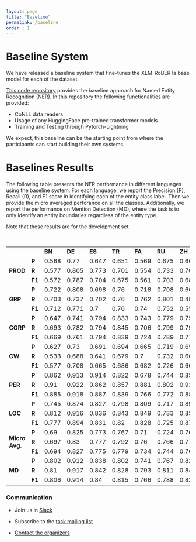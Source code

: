 ```yaml
---
layout: page
title: "Baseline"
permalink: /baseline
order : 1
---
```


# Baseline System
We have released a baseline system that fine-tunes the XLM-RoBERTa base model for each of the dataset.

[This code repository](https://github.com/amzn/multiconer-baseline) provides the baseline approach for Named Entity Recognition (NER). In this repository the following functionalities are provided:

* CoNLL data readers
* Usage of any HuggingFace pre-trained transformer models
* Training and Testing through Pytorch-Lightning


We expect, this baseline can be the starting point from where the participants can start building their own systems. 

# Baselines Results
The following table presents the NER performance in different languages using the baseline system. For each language, we report the Precision (P), Recall (R), and F1 score in identifying each of the entity class label. Then we provide the micro averaged perforance on all the classes. 
Additionally, we report the performance on Mention Detection (MD), where the task is to only identify an entity boundaries regardless of the entity type.

Note that these results are for the development set.


<br>

<table>
	<tr>
		<td></td>
        <td></td>
        <td><b>BN</b></td>
		<td><b>DE</b></td>
		<td><b>ES</b></td>
		<td><b>TR</b></td>
		<td><b>FA</b></td>
		<td><b>RU</b></td>
		<td><b>ZH</b></td>
		<td><b>NL</b></td>
		<td><b>KO</b></td>
		<td><b>EN</b></td>
		<td><b>HI</b></td>
	</tr>
	<tr>
        <td rowspan="3"><b>PROD</b></td>
		<td><b>P</b></td>
		<td>0.568</td>
		<td>0.77</td>
		<td>0.647</td>
		<td>0.651</td>
		<td>0.569</td>
		<td>0.675</td>
		<td>0.669</td>
		<td>0.639</td>
		<td>0.703</td>
		<td>0.643</td>
		<td>0.58</td>
	</tr>
	<tr>
		<td><b>R</b></td>
		<td>0.577</td>
		<td>0.805</td>
		<td>0.773</td>
		<td>0.701</td>
		<td>0.554</td>
		<td>0.733</td>
		<td>0.707</td>
		<td>0.717</td>
		<td>0.715</td>
		<td>0.687</td>
		<td>0.58</td>
	</tr>
	<tr>
		<td><b>F1</b></td>
		<td>0.572</td>
		<td>0.787</td>
		<td>0.704</td>
		<td>0.675</td>
		<td>0.561</td>
		<td>0.703</td>
		<td>0.687</td>
		<td>0.676</td>
		<td>0.709</td>
		<td>0.664</td>
		<td>0.58</td>
	</tr>
	<tr>
        <td rowspan="3"><b>GRP</b></td>
		<td><b>P</b></td>
		<td>0.722</td>
		<td>0.808</td>
		<td>0.698</td>
		<td>0.76</td>
		<td>0.718</td>
		<td>0.708</td>
		<td>0.667</td>
		<td>0.798</td>
		<td>0.776</td>
		<td>0.797</td>
		<td>0.806</td>
	</tr>
	<tr>
		<td><b>R</b></td>
		<td>0.703</td>
		<td>0.737</td>
		<td>0.702</td>
		<td>0.76</td>
		<td>0.762</td>
		<td>0.801</td>
		<td>0.48</td>
		<td>0.822</td>
		<td>0.733</td>
		<td>0.805</td>
		<td>0.703</td>
	</tr>
	<tr>
		<td><b>F1</b></td>
		<td>0.712</td>
		<td>0.771</td>
		<td>0.7</td>
		<td>0.76</td>
		<td>0.74</td>
		<td>0.752</td>
		<td>0.558</td>
		<td>0.81</td>
		<td>0.754</td>
		<td>0.801</td>
		<td>0.751</td>
	</tr>
	<tr>
        <td rowspan="3"><b>CORP</b></td>
		<td><b>P</b></td>
		<td>0.647</td>
		<td>0.741</td>
		<td>0.794</td>
		<td>0.833</td>
		<td>0.743</td>
		<td>0.779</td>
		<td>0.75</td>
		<td>0.841</td>
		<td>0.717</td>
		<td>0.794</td>
		<td>0.629</td>
	</tr>
	<tr>
		<td><b>R</b></td>
		<td>0.693</td>
		<td>0.782</td>
		<td>0.794</td>
		<td>0.845</td>
		<td>0.706</td>
		<td>0.799</td>
		<td>0.796</td>
		<td>0.779</td>
		<td>0.816</td>
		<td>0.777</td>
		<td>0.624</td>
	</tr>
	<tr>
		<td><b>F1</b></td>
		<td>0.669</td>
		<td>0.761</td>
		<td>0.794</td>
		<td>0.839</td>
		<td>0.724</td>
		<td>0.789</td>
		<td>0.772</td>
		<td>0.809</td>
		<td>0.763</td>
		<td>0.785</td>
		<td>0.626</td>
	</tr>
	<tr>
        <td rowspan="3"><b>CW</b></td>
		<td><b>P</b></td>
		<td>0.627</td>
		<td>0.73</td>
		<td>0.691</td>
		<td>0.694</td>
		<td>0.665</td>
		<td>0.719</td>
		<td>0.656</td>
		<td>0.696</td>
		<td>0.673</td>
		<td>0.644</td>
		<td>0.479</td>
	</tr>
	<tr>
		<td><b>R</b></td>
		<td>0.533</td>
		<td>0.688</td>
		<td>0.641</td>
		<td>0.679</td>
		<td>0.7</td>
		<td>0.732</td>
		<td>0.664</td>
		<td>0.731</td>
		<td>0.736</td>
		<td>0.597</td>
		<td>0.504</td>
	</tr>
	<tr>
		<td><b>F1</b></td>
		<td>0.577</td>
		<td>0.708</td>
		<td>0.665</td>
		<td>0.686</td>
		<td>0.682</td>
		<td>0.726</td>
		<td>0.66</td>
		<td>0.713</td>
		<td>0.703</td>
		<td>0.619</td>
		<td>0.491</td>
	</tr>
	<tr>
        <td rowspan="3"><b>PER</b></td>
		<td><b>P</b></td>
		<td>0.862</td>
		<td>0.913</td>
		<td>0.914</td>
		<td>0.822</td>
		<td>0.678</td>
		<td>0.744</td>
		<td>0.85</td>
		<td>0.871</td>
		<td>0.787</td>
		<td>0.912</td>
		<td>0.746</td>
	</tr>
	<tr>
		<td><b>R</b></td>
		<td>0.91</td>
		<td>0.922</td>
		<td>0.862</td>
		<td>0.857</td>
		<td>0.881</td>
		<td>0.802</td>
		<td>0.919</td>
		<td>0.892</td>
		<td>0.757</td>
		<td>0.928</td>
		<td>0.774</td>
	</tr>
	<tr>
		<td><b>F1</b></td>
		<td>0.885</td>
		<td>0.918</td>
		<td>0.887</td>
		<td>0.839</td>
		<td>0.766</td>
		<td>0.772</td>
		<td>0.883</td>
		<td>0.881</td>
		<td>0.771</td>
		<td>0.92</td>
		<td>0.76</td>
	</tr>
	<tr>
        <td rowspan="3"><b>LOC</b></td>
		<td><b>P</b></td>
		<td>0.745</td>
		<td>0.874</td>
		<td>0.827</td>
		<td>0.798</td>
		<td>0.809</td>
		<td>0.717</td>
		<td>0.89</td>
		<td>0.893</td>
		<td>0.783</td>
		<td>0.844</td>
		<td>0.636</td>
	</tr>
	<tr>
		<td><b>R</b></td>
		<td>0.812</td>
		<td>0.916</td>
		<td>0.836</td>
		<td>0.843</td>
		<td>0.849</td>
		<td>0.733</td>
		<td>0.856</td>
		<td>0.87</td>
		<td>0.798</td>
		<td>0.88</td>
		<td>0.786</td>
	</tr>
	<tr>
		<td><b>F1</b></td>
		<td>0.777</td>
		<td>0.894</td>
		<td>0.831</td>
		<td>0.82</td>
		<td>0.828</td>
		<td>0.725</td>
		<td>0.873</td>
		<td>0.881</td>
		<td>0.791</td>
		<td>0.862</td>
		<td>0.703</td>
	</tr>
    <tr>
        <td rowspan="3"><b>Micro Avg.</b></td>
		<td><b>P</b></td>
		<td>0.69</td>
		<td>0.825</td>
		<td>0.773</td>
		<td>0.767</td>
		<td>0.71</td>
		<td>0.724</td>
		<td>0.76</td>
		<td>0.803</td>
		<td>0.746</td>
		<td>0.794</td>
		<td>0.645</td>
	</tr>
	<tr>
		<td><b>R</b></td>
		<td>0.697</td>
		<td>0.83</td>
		<td>0.777</td>
		<td>0.792</td>
		<td>0.76</td>
		<td>0.766</td>
		<td>0.771</td>
		<td>0.814</td>
		<td>0.762</td>
		<td>0.8</td>
		<td>0.663</td>
	</tr>
	<tr>
		<td><b>F1</b></td>
		<td>0.694</td>
		<td>0.827</td>
		<td>0.775</td>
		<td>0.779</td>
		<td>0.734</td>
		<td>0.744</td>
		<td>0.765</td>
		<td>0.809</td>
		<td>0.754</td>
		<td>0.797</td>
		<td>0.654</td>
	</tr>
	<tr>
        <td rowspan="3"><b>MD</b></td>
		<td><b>P</b></td>
		<td>0.802</td>
		<td>0.912</td>
		<td>0.838</td>
		<td>0.802</td>
		<td>0.741</td>
		<td>0.767</td>
		<td>0.829</td>
		<td>0.857</td>
		<td>0.792</td>
		<td>0.864</td>
		<td>0.78</td>
	</tr>
	<tr>
		<td><b>R</b></td>
		<td>0.81</td>
		<td>0.917</td>
		<td>0.842</td>
		<td>0.828</td>
		<td>0.793</td>
		<td>0.811</td>
		<td>0.841</td>
		<td>0.869</td>
		<td>0.81</td>
		<td>0.871</td>
		<td>0.8</td>
	</tr>
	<tr>
		<td><b>F1</b></td>
		<td>0.806</td>
		<td>0.914</td>
		<td>0.84</td>
		<td>0.815</td>
		<td>0.766</td>
		<td>0.788</td>
		<td>0.835</td>
		<td>0.863</td>
		<td>0.801</td>
		<td>0.867</td>
		<td>0.79</td>
	</tr>
	
    
</table>

### Communication
* Join us in <a href="https://join.slack.com/t/multiconer/shared_invite/zt-vi3g97cx-MpqTvS07XX22S78nRC2s0Q">Slack</a>

* Subscribe to the [task mailing list](mailto:multiconer-semeval@googlegroups.com)

* [Contact the organizers](mailto:multiconer-semeval-organizers@googlegroups.com)